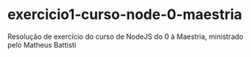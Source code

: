 # exercicio1-curso-node-0-maestria
Resolução de exercício do curso de NodeJS do 0 à Maestria, ministrado pelo Matheus Battisti

